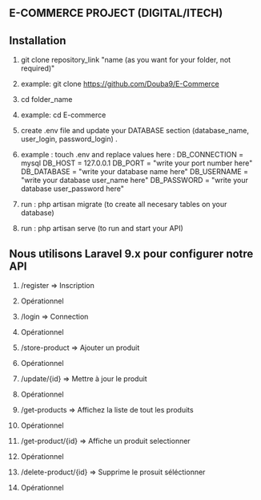 ## E-COMMERCE PROJECT  (DIGITAL/ITECH)

## Installation 

1. git clone repository_link "name (as you want for your folder, not required)" 
1. example: git clone https://github.com/Douba9/E-Commerce

2. cd  folder_name
2. example: cd E-commerce
3. create .env file and update your DATABASE section (database_name, user_login, password_login) . 
3. example : touch .env and replace values here : 
                                                    DB_CONNECTION = mysql
                                                    DB_HOST       =  127.0.0.1
                                                    DB_PORT       =  "write your port number here"
                                                    DB_DATABASE   =  "write your database name here"
                                                    DB_USERNAME   =  "write your database user_name here"
                                                    DB_PASSWORD   =  "write your database user_password here"
4. run : php artisan migrate (to create all necesary tables on your database)
5. run : php artisan serve (to run and start your API)


## Nous utilisons Laravel 9.x pour configurer notre API

<!-- route -->

1. /register => Inscription
1. Opérationnel

2. /login => Connection
2. Opérationnel

3. /store-product => Ajouter un produit
3. Opérationnel

4. /update/{id} => Mettre à jour le produit
4. Opérationnel

5. /get-products => Affichez la liste de tout les produits
5. Opérationnel

6. /get-product/{id} => Affiche un produit selectionner
6. Opérationnel

7. /delete-product/{id} => Supprime le prosuit séléctionner
7. Opérationnel
